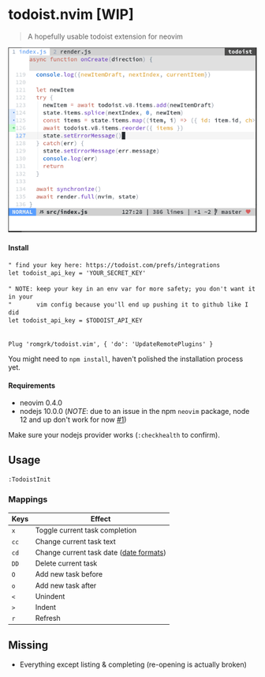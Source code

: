 # todoist.nvim [WIP]

> A hopefully usable todoist extension for neovim

![alt text](./static/demo.gif)

#### Install

```vim
" find your key here: https://todoist.com/prefs/integrations
let todoist_api_key = 'YOUR_SECRET_KEY'

" NOTE: keep your key in an env var for more safety; you don't want it in your
"       vim config because you'll end up pushing it to github like I did
let todoist_api_key = $TODOIST_API_KEY


Plug 'romgrk/todoist.vim', { 'do': 'UpdateRemotePlugins' }
```

You might need to `npm install`, haven't polished the installation process yet.

#### Requirements

 - neovim 0.4.0
 - nodejs 10.0.0 (*NOTE*: due to an issue in the npm `neovim` package, node 12 and up don't work for now [#1](https://github.com/romgrk/todoist.nvim/issues/1))

Make sure your nodejs provider works (`:checkhealth` to confirm).

## Usage

`:TodoistInit`

### Mappings

|Keys|Effect|
|---|---|
|`x`|Toggle current task completion|
|`cc`|Change current task text|
|`cd`|Change current task date ([date formats](https://get.todoist.help/hc/en-us/articles/205325931-Due-Dates-Times))|
|`DD`|Delete current task|
|`O`|Add new task before|
|`o`|Add new task after|
|`<`|Unindent|
|`>`|Indent|
|`r`|Refresh|

## Missing

 - Everything except listing & completing (re-opening is actually broken)

